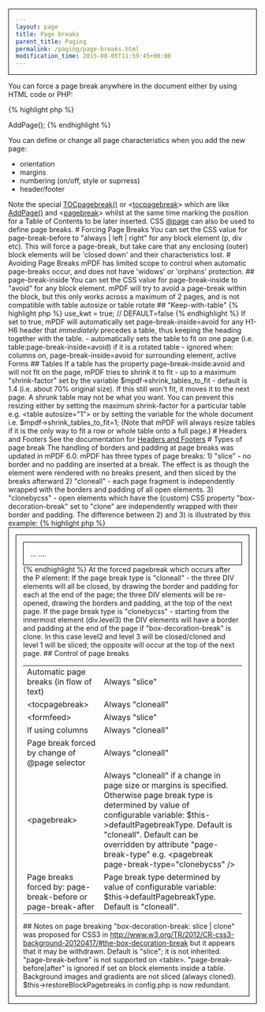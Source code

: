 ```yaml
---
layout: page
title: Page breaks
parent_title: Paging
permalink: /paging/page-breaks.html
modification_time: 2015-08-05T11:59:45+00:00
---
```


You can force a page break anywhere in the document either by using HTML code or PHP:

{% highlight php %}
<?php

$mpdf->AddPage();

{% endhighlight %}

<p>You can define or change all page characteristics when you add the new page:

<ul>
<li>orientation</li>
<li>margins</li>
<li>numbering (on/off, style or suprress)</li>
<li>header/footer</li>
</ul>

Note the special <a href="{{ "/reference/mpdf-functions/tocpagebreak.html" | prepend: site.baseurl }}">TOCpagebreak()</a> or &lt;<a href="{{ "/reference/html-control-tags/tocpagebreak.html" | prepend: site.baseurl }}">tocpagebreak</a>&gt; which are like <a href="{{ "/reference/mpdf-functions/addpage.html" | prepend: site.baseurl }}">AddPage()</a> and &lt;<a href="{{ "/reference/html-control-tags/pagebreak.html" | prepend: site.baseurl }}">pagebreak</a>&gt; whilst at the same time marking the position for a Table of Contents to be later inserted. CSS <a href="{{ "/paging/using-page.html" | prepend: site.baseurl }}">@page</a> can also be used to define page breaks.

# Forcing Page Breaks

You can set the CSS value for <span class="parameter">page-break-before</span> to "always | left | right" for any block element (p, div etc). This will force a page-break, but take care that any enclosing (outer) block elements will be 'closed down' and their characteristics lost.

# Avoiding Page Breaks

mPDF has limited scope to control when automatic page-breaks occur, and does not have 'widows' or 'orphans' protection.

## page-break-inside

You can set the CSS value for <span class="parameter">page-break-inside</span> to "avoid" for any block element. mPDF will try to avoid a page-break within the block, but this only works across a maximum of 2 pages, and is not compatible with table autosize or table rotate

## "Keep-with-table"

{% highlight php %}
<?php

$mpdf->use_kwt = true;    // DEFAULT=false
{% endhighlight %}

If set to true, mPDF will automatically set <span class="parameter">page-break-inside</span>=avoid for any H1-H6 header that <i>immediately</i> precedes a table, thus keeping the heading together with the table. 

- automatically sets the table to fit on one page (i.e. table:<span class="parameter">page-break-inside</span>=avoid) if it is a rotated table

- ignored when: columns on, <span class="parameter">page-break-inside</span>=avoid for surrounding element, active Forms

## Tables

If a table has the property page-break-inside:avoid and will not fit on the page, mPDF tries to shrink it to fit - up to a maximum "shrink-factor" set by the variable $mpdf-&gt;shrink_tables_to_fit - default is 1.4 (i.e. about 70% original size). If this still won't fit, it moves it to the next page.

A shrunk table may not be what you want. You can prevent this resizing either by setting the maximum shrink-factor for a particular table e.g. &lt;table autosize="1"&gt; or by setting the variable for the whole document i.e. $mpdf-&gt;shrink_tables_to_fit=1;

(Note that mPDF will always resize tables if it is the only way to fit a row or whole table onto a full page.)

# Headers and Footers

See the documentation for <a href="{{ "/headers-footers/headers-footers.html" | prepend: site.baseurl }}">Headers and Footers</a>

# Types of page break

The handling of borders and padding at page breaks was updated in mPDF 6.0. mPDF has three types of page breaks:

1) "slice" - no border and no padding are inserted at a break. The effect is as though the element were rendered with no breaks present, and then sliced by the breaks afterward

2) "cloneall" - each page fragment is independently wrapped with the borders and padding of all open elements.

3) "clonebycss" - open elements which have the (custom) CSS property "box-decoration-break" set to "clone" are independently wrapped with their border and padding.

The difference between 2) and 3) is illustrated by this example:

{% highlight php %}
<style>

div { border: 1px solid black; padding: 1em; }

.level1 { box-decoration-break: slice; }

.level2 { box-decoration-break: clone; }

.level3 { box-decoration-break: clone; }

</style>

<div class="level1">

<div class="level2">

<div class="level3">

...

....

</div>
{% endhighlight %}

At the forced pagebreak which occurs after the P element:

If the page break type is "cloneall" - the three DIV elements will all be closed, by drawing the border and padding for each at the end of the page; the three DIV elements will be re-opened, drawing the borders and padding, at the top of the next page.

If the page break type is "clonebycss" - starting from the innermost element (div.level3) the DIV elements will have a border and padding at the end of the page if "box-decoration-break" is clone. In this case level2 and level 3 will be closed/cloned and level 1 will be sliced; the opposite will occur at the top of the next page.

## Control of page breaks

<table class="table"> <tbody>
<tr>
<td>Automatic page breaks (in flow of text)</td>
<td>Always "slice"</td>
</tr>
<tr>
<td>&lt;tocpagebreak&gt;</td>
<td>Always "cloneall"</td>
</tr>
<tr>
<td>&lt;formfeed&gt;</td>
<td>Always "slice"</td>
</tr>
<tr>
<td>If using columns</td>
<td>Always "cloneall"</td>
</tr>
<tr>
<td>Page break forced by change of @page selector</td>
<td>Always "cloneall"</td>
</tr>
<tr>
<td>&lt;pagebreak&gt;</td>
<td>Always "cloneall" if a change in page size or margins is specified.

Otherwise page break type is determined by value of configurable variable: $this-&gt;defaultPagebreakType. Default is "cloneall".

Default can be overridden by attribute "page-break-type" e.g. &lt;pagebreak page-break-type="clonebycss" /&gt;</td>
</tr>
<tr>
<td>Page breaks forced by:

page-break-before or page-break-after</td>
<td>Page break type determined by value of configurable variable: $this-&gt;defaultPagebreakType. Default is "cloneall".</td>
</tr>
</tbody> </table>

## Notes on page breaking

"box-decoration-break: slice | clone" was proposed for CSS3 in <a href="http://www.w3.org/TR/2012/CR-css3-background-20120417/#the-box-decoration-break">http://www.w3.org/TR/2012/CR-css3-background-20120417/#the-box-decoration-break</a> but it appears that it may be withdrawn. Default is "slice"; it is not inherited.

"page-break-before" is not supported on &lt;table&gt;.

"page-break-before|after" is ignored if set on block elements inside a table.

Background images and gradients are not sliced (always cloned).

$this-&gt;restoreBlockPagebreaks in config.php is now redundant.

